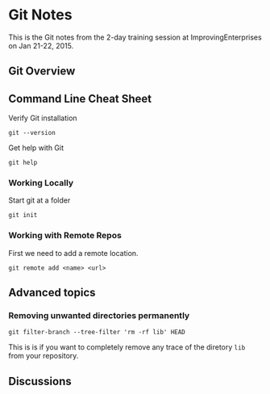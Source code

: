 
# Git Notes
This is the Git notes from the 2-day training session at ImprovingEnterprises on Jan 21-22, 2015.
## Git Overview

## Command Line Cheat Sheet
Verify Git installation
```
git --version
```
Get help with Git
```
git help
```
### Working Locally
Start git at a folder
```
git init
```

### Working with Remote Repos
First we need to add a remote location.

```
git remote add <name> <url>
```


## Advanced topics
### Removing unwanted directories permanently

```
git filter-branch --tree-filter 'rm -rf lib' HEAD
```

This is is if you want to completely remove any trace of the diretory `lib` from your repository.



## Discussions
